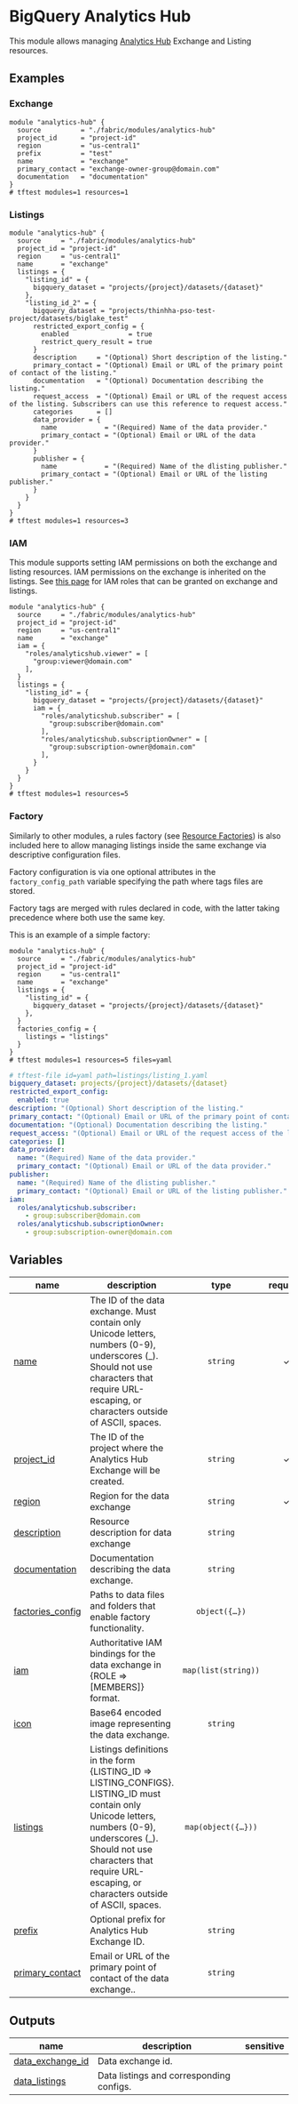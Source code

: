 # BigQuery Analytics Hub

This module allows managing [Analytics Hub](https://cloud.google.com/bigquery/docs/analytics-hub-introduction) Exchange and Listing resources.

## Examples

### Exchange

```hcl
module "analytics-hub" {
  source          = "./fabric/modules/analytics-hub"
  project_id      = "project-id"
  region          = "us-central1"
  prefix          = "test"
  name            = "exchange"
  primary_contact = "exchange-owner-group@domain.com"
  documentation   = "documentation"
}
# tftest modules=1 resources=1
```

### Listings

```hcl
module "analytics-hub" {
  source     = "./fabric/modules/analytics-hub"
  project_id = "project-id"
  region     = "us-central1"
  name       = "exchange"
  listings = {
    "listing_id" = {
      bigquery_dataset = "projects/{project}/datasets/{dataset}"
    },
    "listing_id_2" = {
      bigquery_dataset = "projects/thinhha-pso-test-project/datasets/biglake_test"
      restricted_export_config = {
        enabled               = true
        restrict_query_result = true
      }
      description     = "(Optional) Short description of the listing."
      primary_contact = "(Optional) Email or URL of the primary point of contact of the listing."
      documentation   = "(Optional) Documentation describing the listing."
      request_access  = "(Optional) Email or URL of the request access of the listing. Subscribers can use this reference to request access."
      categories      = []
      data_provider = {
        name            = "(Required) Name of the data provider."
        primary_contact = "(Optional) Email or URL of the data provider."
      }
      publisher = {
        name            = "(Required) Name of the dlisting publisher."
        primary_contact = "(Optional) Email or URL of the listing publisher."
      }
    }
  }
}
# tftest modules=1 resources=3
```

### IAM

This module supports setting IAM permissions on both the exchange and listing resources. IAM permissions on the exchange is inherited on the listings. See [this page](https://cloud.google.com/bigquery/docs/analytics-hub-grant-roles) for IAM roles that can be granted on exchange and listings.

```hcl
module "analytics-hub" {
  source     = "./fabric/modules/analytics-hub"
  project_id = "project-id"
  region     = "us-central1"
  name       = "exchange"
  iam = {
    "roles/analyticshub.viewer" = [
      "group:viewer@domain.com"
    ],
  }
  listings = {
    "listing_id" = {
      bigquery_dataset = "projects/{project}/datasets/{dataset}"
      iam = {
        "roles/analyticshub.subscriber" = [
          "group:subscriber@domain.com"
        ],
        "roles/analyticshub.subscriptionOwner" = [
          "group:subscription-owner@domain.com"
        ],
      }
    }
  }
}
# tftest modules=1 resources=5
```

### Factory

Similarly to other modules, a rules factory (see [Resource Factories](../../blueprints/factories/)) is also included here to allow managing listings inside the same exchange via descriptive configuration files.

Factory configuration is via one optional attributes in the `factory_config_path` variable specifying the path where tags files are stored.

Factory tags are merged with rules declared in code, with the latter taking precedence where both use the same key.

This is an example of a simple factory:

```hcl
module "analytics-hub" {
  source     = "./fabric/modules/analytics-hub"
  project_id = "project-id"
  region     = "us-central1"
  name       = "exchange"
  listings = {
    "listing_id" = {
      bigquery_dataset = "projects/{project}/datasets/{dataset}"
    },
  }
  factories_config = {
    listings = "listings"
  }
}
# tftest modules=1 resources=5 files=yaml
```

```yaml
# tftest-file id=yaml path=listings/listing_1.yaml
bigquery_dataset: projects/{project}/datasets/{dataset}
restricted_export_config:
  enabled: true
description: "(Optional) Short description of the listing."
primary_contact: "(Optional) Email or URL of the primary point of contact of the listing."
documentation: "(Optional) Documentation describing the listing."
request_access: "(Optional) Email or URL of the request access of the listing. Subscribers can use this reference to request access."
categories: []
data_provider:
  name: "(Required) Name of the data provider."
  primary_contact: "(Optional) Email or URL of the data provider."
publisher:
  name: "(Required) Name of the dlisting publisher."
  primary_contact: "(Optional) Email or URL of the listing publisher."
iam:
  roles/analyticshub.subscriber:
    - group:subscriber@domain.com
  roles/analyticshub.subscriptionOwner:
    - group:subscription-owner@domain.com
```
<!-- BEGIN TFDOC -->
## Variables

| name | description | type | required | default |
|---|---|:---:|:---:|:---:|
| [name](variables.tf#L78) | The ID of the data exchange. Must contain only Unicode letters, numbers (0-9), underscores (_). Should not use characters that require URL-escaping, or characters outside of ASCII, spaces. | <code>string</code> | ✓ |  |
| [project_id](variables.tf#L95) | The ID of the project where the Analytics Hub Exchange will be created. | <code>string</code> | ✓ |  |
| [region](variables.tf#L100) | Region for the data exchange | <code>string</code> | ✓ |  |
| [description](variables.tf#L17) | Resource description for data exchange | <code>string</code> |  | <code>null</code> |
| [documentation](variables.tf#L23) | Documentation describing the data exchange. | <code>string</code> |  | <code>null</code> |
| [factories_config](variables.tf#L29) | Paths to data files and folders that enable factory functionality. | <code title="object&#40;&#123;&#10;  listings &#61; optional&#40;string&#41;&#10;&#125;&#41;">object&#40;&#123;&#8230;&#125;&#41;</code> |  | <code>&#123;&#125;</code> |
| [iam](variables.tf#L38) | Authoritative IAM bindings for the data exchange in {ROLE => [MEMBERS]} format. | <code>map&#40;list&#40;string&#41;&#41;</code> |  | <code>&#123;&#125;</code> |
| [icon](variables.tf#L45) | Base64 encoded image representing the data exchange. | <code>string</code> |  | <code>null</code> |
| [listings](variables.tf#L51) | Listings definitions in the form {LISTING_ID => LISTING_CONFIGS}. LISTING_ID must contain only Unicode letters, numbers (0-9), underscores (_). Should not use characters that require URL-escaping, or characters outside of ASCII, spaces. | <code title="map&#40;object&#40;&#123;&#10;  description      &#61; optional&#40;string&#41;&#10;  bigquery_dataset &#61; string&#10;  iam              &#61; optional&#40;map&#40;list&#40;string&#41;&#41;&#41;&#10;  primary_contact  &#61; optional&#40;string&#41;&#10;  documentation    &#61; optional&#40;string&#41;&#10;  icon             &#61; optional&#40;string&#41;&#10;  request_access   &#61; optional&#40;string&#41;&#10;  data_provider &#61; optional&#40;object&#40;&#123;&#10;    name            &#61; string&#10;    primary_contact &#61; optional&#40;string&#41;&#10;  &#125;&#41;&#41;&#10;  publisher &#61; optional&#40;object&#40;&#123;&#10;    name            &#61; string&#10;    primary_contact &#61; optional&#40;string&#41;&#10;  &#125;&#41;&#41;&#10;  categories &#61; optional&#40;list&#40;string&#41;&#41;&#10;  restricted_export_config &#61; optional&#40;object&#40;&#123;&#10;    enabled               &#61; optional&#40;bool&#41;&#10;    restrict_query_result &#61; optional&#40;bool&#41;&#10;  &#125;&#41;&#41;&#10;&#125;&#41;&#41;">map&#40;object&#40;&#123;&#8230;&#125;&#41;&#41;</code> |  | <code>&#123;&#125;</code> |
| [prefix](variables.tf#L83) | Optional prefix for Analytics Hub Exchange ID. | <code>string</code> |  | <code>null</code> |
| [primary_contact](variables.tf#L89) | Email or URL of the primary point of contact of the data exchange.. | <code>string</code> |  | <code>null</code> |

## Outputs

| name | description | sensitive |
|---|---|:---:|
| [data_exchange_id](outputs.tf#L17) | Data exchange id. |  |
| [data_listings](outputs.tf#L26) | Data listings and corresponding configs. |  |
<!-- END TFDOC -->
